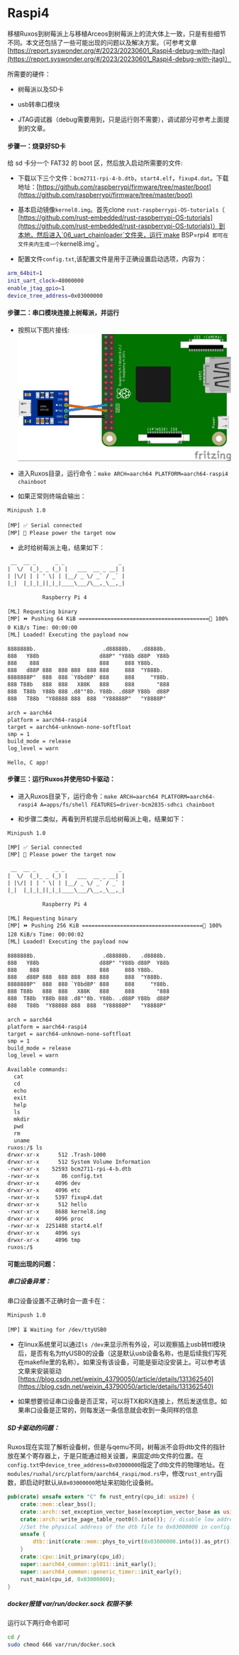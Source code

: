 # Raspi4
移植Ruxos到树莓派上与移植Arceos到树莓派上的流大体上一致，只是有些细节不同。本文还包括了一些可能出现的问题以及解决方案。（可参考文章[https://report.syswonder.org/#/2023/20230601_Raspi4-debug-with-jtag](https://report.syswonder.org/#/2023/20230601_Raspi4-debug-with-jtag)）

所需要的硬件：
- 树莓派以及SD卡

- usb转串口模块

- JTAG调试器（debug需要用到，只是运行则不需要），调试部分可参考上面提到的文章。

#### 步骤一：烧录好SD卡
给 sd 卡分一个 FAT32 的 boot 区，然后放入启动所需要的文件:

- 下载以下三个文件：`bcm2711-rpi-4-b.dtb`，`start4.elf`，`fixup4.dat`。下载地址：[https://github.com/raspberrypi/firmware/tree/master/boot](https://github.com/raspberrypi/firmware/tree/master/boot)

- 基本启动镜像`kernel8.img`。首先clone `rust-raspberrypi-OS-tutorials`（ [https://github.com/rust-embedded/rust-raspberrypi-OS-tutorials](https://github.com/rust-embedded/rust-raspberrypi-OS-tutorials)）到本地，然后进入`06_uart_chainloader`文件夹，运行`make BSP=rpi4` 即可在文件夹内生成一个`kernel8.img`。

- 配置文件`config.txt`,该配置文件是用于正确设置启动选项，内容为：

```bash
arm_64bit=1
init_uart_clock=48000000
enable_jtag_gpio=1
device_tree_address=0x03000000

```
#### 步骤二：串口模块连接上树莓派，并运行

- 按照以下图片接线:
 ![serial-connect](img/serial-connect.jpg)

- 进入Ruxos目录，运行命令：`make ARCH=aarch64 PLATFORM=aarch64-raspi4 chainboot`

- 如果正常则终端会输出：
```bash
Minipush 1.0

[MP] ✅ Serial connected
[MP] 🔌 Please power the target now

```

- 此时给树莓派上电，结果如下：
```shell
 __  __ _      _ _                 _
|  \/  (_)_ _ (_) |   ___  __ _ __| |
| |\/| | | ' \| | |__/ _ \/ _` / _` |
|_|  |_|_|_||_|_|____\___/\__,_\__,_|

           Raspberry Pi 4            

[ML] Requesting binary
[MP] ⏩ Pushing 64 KiB =========================================🦀 100% 0 KiB/s Time: 00:00:00
[ML] Loaded! Executing the payload now

8888888b.                     .d88888b.   .d8888b.  
888   Y88b                   d88P" "Y88b d88P  Y88b 
888    888                   888     888 Y88b.      
888   d88P 888  888 888  888 888     888  "Y888b.   
8888888P"  888  888 `Y8bd8P' 888     888     "Y88b. 
888 T88b   888  888   X88K   888     888       "888 
888  T88b  Y88b 888 .d8""8b. Y88b. .d88P Y88b  d88P 
888   T88b  "Y88888 888  888  "Y88888P"   "Y8888P" 

arch = aarch64
platform = aarch64-raspi4
target = aarch64-unknown-none-softfloat
smp = 1
build_mode = release
log_level = warn

Hello, C app!
```
#### 步骤三：运行Ruxos并使用SD卡驱动：

- 进入Ruxos目录下，运行命令：`make ARCH=aarch64 PLATFORM=aarch64-raspi4 A=apps/fs/shell FEATURES=driver-bcm2835-sdhci chainboot`

- 和步骤二类似，再看到开机提示后给树莓派上电，结果如下：

```shell
Minipush 1.0

[MP] ✅ Serial connected
[MP] 🔌 Please power the target now

 __  __ _      _ _                 _
|  \/  (_)_ _ (_) |   ___  __ _ __| |
| |\/| | | ' \| | |__/ _ \/ _` / _` |
|_|  |_|_|_||_|_|____\___/\__,_\__,_|

           Raspberry Pi 4            

[ML] Requesting binary
[MP] ⏩ Pushing 256 KiB ======================================🦀 100% 128 KiB/s Time: 00:00:02
[ML] Loaded! Executing the payload now

8888888b.                     .d88888b.   .d8888b.  
888   Y88b                   d88P" "Y88b d88P  Y88b 
888    888                   888     888 Y88b.      
888   d88P 888  888 888  888 888     888  "Y888b.   
8888888P"  888  888 `Y8bd8P' 888     888     "Y88b. 
888 T88b   888  888   X88K   888     888       "888 
888  T88b  Y88b 888 .d8""8b. Y88b. .d88P Y88b  d88P 
888   T88b  "Y88888 888  888  "Y88888P"   "Y8888P" 

arch = aarch64
platform = aarch64-raspi4
target = aarch64-unknown-none-softfloat
smp = 1
build_mode = release
log_level = warn

Available commands:
  cat
  cd
  echo
  exit
  help
  ls
  mkdir
  pwd
  rm
  uname
ruxos:/$ ls
drwxr-xr-x      512 .Trash-1000
drwxr-xr-x      512 System Volume Information
-rwxr-xr-x    52593 bcm2711-rpi-4-b.dtb
-rwxr-xr-x       86 config.txt
drwxr-xr-x     4096 dev
drwxr-xr-x     4096 etc
-rwxr-xr-x     5397 fixup4.dat
drwxr-xr-x      512 hello
-rwxr-xr-x     8688 kernel8.img
drwxr-xr-x     4096 proc
-rwxr-xr-x  2251488 start4.elf
drwxr-xr-x     4096 sys
drwxr-xr-x     4096 tmp
ruxos:/$ 
```

#### 可能出现的问题：

##### 串口设备异常：

串口设备设置不正确时会一直卡在：
```bash
Minipush 1.0

[MP] ⏳ Waiting for /dev/ttyUSB0
```
- 在linux系统里可以通过`ls /dev`来显示所有外设，可以观察插上usb转ttl模块后，是否有名为ttyUSB0的设备（这是默认usb设备名称，也是后续我们写死在makefile里的名称）。如果没有该设备，可能是驱动没安装上。可以参考该文章来安装驱动 [https://blog.csdn.net/weixin_43790050/article/details/131362540](https://blog.csdn.net/weixin_43790050/article/details/131362540)

- 如果想要验证串口设备是否正常，可以将TX和RX连接上，然后发送信息。如果串口设备是正常的，则每发送一条信息就会收到一条同样的信息

##### SD卡驱动的问题：

Ruxos现在实现了解析设备树，但是与qemu不同，树莓派不会将dtb文件的指针放在某个寄存器上，于是只能通过相关设置，来固定dtb文件的位置。在`config.txt`中`device_tree_address=0x03000000`指定了dtb文件的物理地址。在`modules/ruxhal/src/platform/aarch64_raspi/mod.rs`中，修改`rust_entry`函数，即启动时默认从`0x03000000`地址来初始化设备树。

```rust
pub(crate) unsafe extern "C" fn rust_entry(cpu_id: usize) {
    crate::mem::clear_bss();
    crate::arch::set_exception_vector_base(exception_vector_base as usize);
    crate::arch::write_page_table_root0(0.into()); // disable low address access
    //Set the physical address of the dtb file to 0x03000000 in config.txt
    unsafe {
        dtb::init(crate::mem::phys_to_virt(0x03000000.into()).as_ptr());
    }
    crate::cpu::init_primary(cpu_id);
    super::aarch64_common::pl011::init_early();
    super::aarch64_common::generic_timer::init_early();
    rust_main(cpu_id, 0x03000000);
}
```

##### docker报错 var/run/docker.sock 权限不够:

运行以下两行命令即可

```bash
cd /
sudo chmod 666 var/run/docker.sock
```

